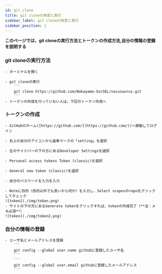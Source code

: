 ```yaml
---
id: git_clone
title: git cloneの用意と実行
sidebar_label: git cloneの用意と実行
sidebar_position: 1
---
```

**このページでは、git cloneの実行方法とトークンの作成方法,自分の情報の登録を説明する**


### git cloneの実行方法
    - ターミナルを開く

    - git cloneの実行
        ```
        git clone https://github.com/Wakayama-SocSEL/socusaurus.git
        ```
    - トークンの作成を行っていない人は，下記のトークン作成へ
### トークンの作成
    - GitHubのホーム([https://github.com/](https://github.com/))へ移動してログイン

    - 右上の自分のアイコンから歯車マークの「setting」を選択

    - 左のサイドバーの下の方にあるDeveloper Settingsを選択

    - Personal access tokens Token (classic)を選択

    - General new token (classic)を選択

    - 自分のパスワードを入力を入力

    - Noteに目的（目的以外でも良いから何か）を入力し，Select scopesのrepoをクリックしてチェック
    ![token](./img/token.png) 
    - サイトの下の方にあるGenerate tokenをクリックすれば，tokenの作成完了（**注：メモ必須**）
    ![token](./img/token2.png)

### 自分の情報の登録
    - ユーザ名とメールアドレスを登録
        ```
        git config --global user.name githubに登録したユーザ名
        ```
        ```
        git config --global user.email githubに登録したメールアドレス
        ```
